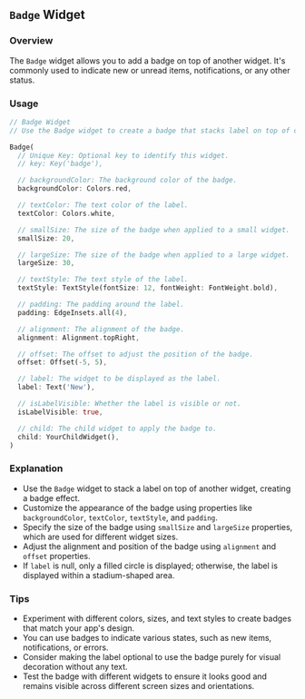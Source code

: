 ## `Badge` Widget

### Overview
The `Badge` widget allows you to add a badge on top of another widget. It's commonly used to indicate new or unread items, notifications, or any other status.

### Usage
```dart
// Badge Widget
// Use the Badge widget to create a badge that stacks label on top of child.

Badge(
  // Unique Key: Optional key to identify this widget.
  // key: Key('badge'),

  // backgroundColor: The background color of the badge.
  backgroundColor: Colors.red,

  // textColor: The text color of the label.
  textColor: Colors.white,

  // smallSize: The size of the badge when applied to a small widget.
  smallSize: 20,

  // largeSize: The size of the badge when applied to a large widget.
  largeSize: 30,

  // textStyle: The text style of the label.
  textStyle: TextStyle(fontSize: 12, fontWeight: FontWeight.bold),

  // padding: The padding around the label.
  padding: EdgeInsets.all(4),

  // alignment: The alignment of the badge.
  alignment: Alignment.topRight,

  // offset: The offset to adjust the position of the badge.
  offset: Offset(-5, 5),

  // label: The widget to be displayed as the label.
  label: Text('New'),

  // isLabelVisible: Whether the label is visible or not.
  isLabelVisible: true,

  // child: The child widget to apply the badge to.
  child: YourChildWidget(),
)
```

### Explanation
- Use the `Badge` widget to stack a label on top of another widget, creating a badge effect.
- Customize the appearance of the badge using properties like `backgroundColor`, `textColor`, `textStyle`, and `padding`.
- Specify the size of the badge using `smallSize` and `largeSize` properties, which are used for different widget sizes.
- Adjust the alignment and position of the badge using `alignment` and `offset` properties.
- If `label` is null, only a filled circle is displayed; otherwise, the label is displayed within a stadium-shaped area.

### Tips
- Experiment with different colors, sizes, and text styles to create badges that match your app's design.
- You can use badges to indicate various states, such as new items, notifications, or errors.
- Consider making the label optional to use the badge purely for visual decoration without any text.
- Test the badge with different widgets to ensure it looks good and remains visible across different screen sizes and orientations.
